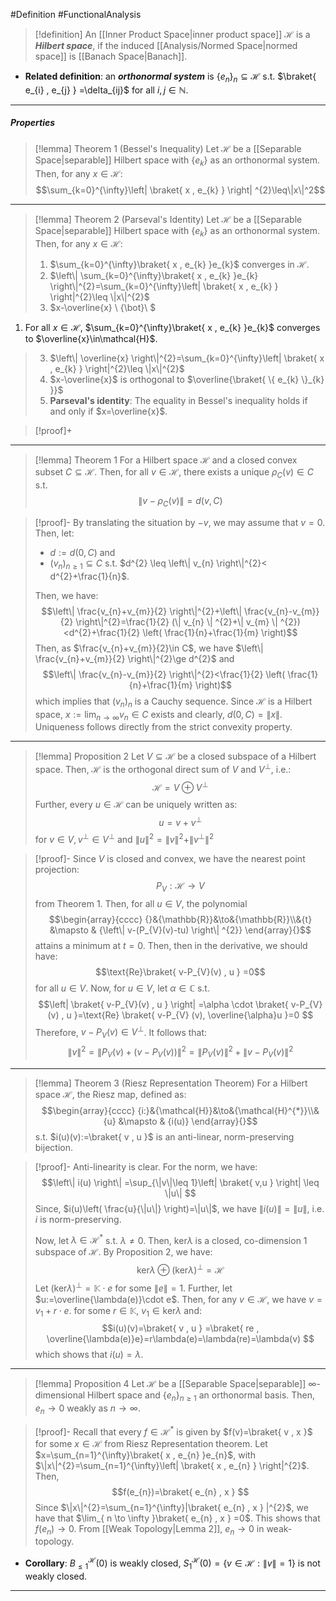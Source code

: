 #Definition #FunctionalAnalysis 
> [!definition]
> An [[Inner Product Space|inner product space]] $\mathcal{H}$ is a ***Hilbert space***, if the induced [[Analysis/Normed Space|normed space]] is [[Banach Space|Banach]].
- **Related definition**: an ***orthonormal system*** is $\{ e_{n} \}_{n}\subseteq \mathcal{H}$ s.t. $\braket{ e_{i} , e_{j} } =\delta_{ij}$ for all $i,j\in \mathbb{N}$.
---
##### Properties
> [!lemma] Theorem 1 (Bessel's Inequality)
> Let $\mathcal{H}$ be a [[Separable Space|separable]] Hilbert space with $\{ e_{k} \}$ as an orthonormal system. Then, for any $x\in \mathcal{H}$: 
$$\sum_{k=0}^{\infty}\left| \braket{ x , e_{k} }  \right| ^{2}\leq\|x\|^2$$

---
> [!lemma] Theorem 2 (Parseval's Identity)
> Let $\mathcal{H}$ be a [[Separable Space|separable]] Hilbert space with $\{ e_{k} \}$ as an orthonormal system. Then, for any $x\in \mathcal{H}$:
> 1. $\sum_{k=0}^{\infty}\braket{ x , e_{k} }e_{k}$ converges in $\mathcal{H}$.
> 2. $\left\| \sum_{k=0}^{\infty}\braket{ x , e_{k} }e_{k} \right\|^{2}=\sum_{k=0}^{\infty}\left| \braket{ x , e_{k} } \right|^{2}\leq \|x\|^{2}$
> 3. $x-\overline{x} \ {\bot}\ $
1. For all $x\in \mathcal{H}$, $\sum_{k=0}^{\infty}\braket{ x , e_{k} }e_{k}$ converges to  $\overline{x}\in\mathcal{H}$.
> 3. $\left\| \overline{x} \right\|^{2}=\sum_{k=0}^{\infty}\left| \braket{ x , e_{k} } \right|^{2}\leq \|x\|^{2}$
> 4. $x-\overline{x}$ is orthogonal to $\overline{\braket{ \{ e_{k} \}_{k}  }}$
> 5. **Parseval's identity**: The equality in Bessel's inequality holds if and only if $x=\overline{x}$.

> [!proof]+
---
> [!lemma] Theorem 1
> For a Hilbert space $\mathcal{H}$ and a closed convex subset $C\subseteq \mathcal{H}$. Then, for all $v\in \mathcal{H}$, there exists a unique $\rho_{C}(v)\in C$ s.t.
> $$\|v-\rho_{C}(v)\|=d(v,C)$$

> [!proof]-
> By translating the situation by $-v$, we may assume that $v=0$. Then, let:
> - $d:=d(0,C)$ and
> - $(v_{n})_{n\geq 1}\subseteq C$ s.t. $d^{2} \leq \left\| v_{n} \right\|^{2}< d^{2}+\frac{1}{n}$.
>   
> Then, we have: $$\left\| \frac{v_{n}+v_{m}}{2} \right\|^{2}+\left\| \frac{v_{n}-v_{m}}{2} \right\|^{2}=\frac{1}{2} (\| v_{n} \| ^{2}+\|  v_{m} \| ^{2})  <d^{2}+\frac{1}{2} \left( \frac{1}{n}+\frac{1}{m} \right)$$ Then, as $\frac{v_{n}+v_{m}}{2}\in C$, we have $\left\| \frac{v_{n}+v_{m}}{2} \right\|^{2}\ge d^{2}$ and $$\left\| \frac{v_{n}-v_{m}}{2} \right\|^{2}<\frac{1}{2} \left( \frac{1}{n}+\frac{1}{m} \right)$$ which implies that $(v_{n})_{n}$ is a Cauchy sequence. Since $\mathcal{H}$ is a Hilbert space, $x:=\lim_{ n \to \infty }v_{n}\in C$ exists and clearly, $d(0,C)=\|x\|$. Uniqueness follows directly from the strict convexity property.

---
> [!lemma] Proposition 2
> Let $V \subseteq \mathcal{H}$ be a closed subspace of a Hilbert space.  Then, $\mathcal{H}$ is the orthogonal direct sum of $V$ and $V^{\bot}$, i.e.: $$\mathcal{H}= V \oplus V^{\bot}$$
> Further, every $u\in \mathcal{H}$ can be uniquely written as: $$u=v+v^{\bot}$$for $v\in V,v^{\bot}\in V^{\bot}$ and $\|u\|^{2}=\|v\|^{2}+\|v^{\bot}\|^2$

>[!proof]-
>Since $V$ is closed and convex, we have the nearest point projection: $$P_{V}:\mathcal{H} \to V$$from Theorem 1.  Then, for all $u\in V$, the polynomial $$\begin{array}{cccc} {}&{\mathbb{R}}&\to&{\mathbb{R}}\\&{t} &\mapsto & {\left\| v-(P_{V}(v)-tu) \right\| ^{2}} \end{array}{}$$attains a minimum at $t=0$. Then, then in the derivative, we should have: $$\text{Re}\braket{ v-P_{V}(v) , u } =0$$for all $u\in V$. Now, for $u\in V$, let $\alpha\in \mathbb{C}$ s.t. $$\left| \braket{ v-P_{V}(v) , u }  \right| =\alpha \cdot \braket{ v-P_{V}(v) , u }=\text{Re} \braket{ v-P_{V} (v), \overline{\alpha}u }=0  $$Therefore, $v-P_{V}(v)\in V^{\bot}$. It follows that: $$\|v\|^2=\left\| P_{V}(v)+(v-P_{V}(v)) \right\|^{2}=\left\| P_{V}(v) \right\| ^2+\left\| v-P_{V}(v) \right\| ^2$$
---
> [!lemma] Theorem 3 (Riesz Representation Theorem)
> For a Hilbert space $\mathcal{H}$, the Riesz map, defined as: $$\begin{array}{cccc} {i:}&{\mathcal{H}}&\to&{\mathcal{H}^{*}}\\&{u} &\mapsto & {i(u)} \end{array}{}$$s.t. $i(u)(v):=\braket{ v , u }$ is an anti-linear, norm-preserving bijection.

> [!proof]-
> Anti-linearity is clear. For the norm, we have: $$\left\| i(u) \right\| =\sup_{\|v\|\leq 1}\left| \braket{ v,u }  \right| \leq \|u\| $$Since, $i(u)\left( \frac{u}{\|u\|} \right)=\|u\|$, we have $\|i(u)\|=\|u\|$, i.e. $i$ is norm-preserving.
> 
> Now, let $\lambda\in \mathcal{H}^{*}$ s.t. $\lambda\neq 0$. Then, $\text{ker}\lambda$ is a closed, co-dimension 1 subspace of $\mathcal{H}$. By Proposition 2, we have: $$\text{ker}\lambda \oplus (\text{ker}\lambda)^{\bot}=\mathcal{H}$$Let $(\text{ker}\lambda)^{\bot}=\mathbb{K}\cdot e$ for some $\|e\|=1$. Further, let $u:=\overline{\lambda(e)}\cdot e$. Then, for any $v\in \mathcal{H}$, we have $v=v_{1} +r \cdot e$. for some $r\in \mathbb{K}$, $v_{1}\in \text{ker}\lambda$ and:$$i(u)(v)=\braket{ v , u } =\braket{ re ,  \overline{\lambda(e)}e}=r\lambda(e)=\lambda(re)=\lambda(v) $$which shows that $i(u)=\lambda$.
---
> [!lemma] Proposition 4
> Let $\mathcal{H}$ be a [[Separable Space|separable]] $\infty$-dimensional Hilbert space and $\{ e_{n} \}_{n\geq 1}$ an orthonormal basis. Then, $e_{n}\to 0$ weakly as $n\to \infty$.


> [!proof]-
> Recall that every $f\in \mathcal{H}^{*}$ is given by $f(v)=\braket{ v , x }$ for some $x\in \mathcal{H}$ from Riesz Representation theorem. Let $x=\sum_{n=1}^{\infty}\braket{ x , e_{n} }e_{n}$, with $\|x\|^{2}=\sum_{n=1}^{\infty}\left| \braket{ x , e_{n} } \right|^{2}$. Then, $$f(e_{n})=\braket{ e_{n} , x } $$Since $\|x\|^{2}=\sum_{n=1}^{\infty}|\braket{ e_{n} , x } |^{2}$, we have that $\lim_{ n \to \infty }\braket{ e_{n} , x } =0$. This shows that $f(e_{n})\to 0$. From [[Weak Topology|Lemma 2]], $e_{n}\to{0}$ in weak-topology.
- **Corollary**: $B_{\leq 1}^\mathcal{H}(0)$ is weakly closed, $S_{1}^\mathcal{H}(0)=\{ v\in \mathcal{H}:\|v\|=1 \}$ is not weakly closed.
---
